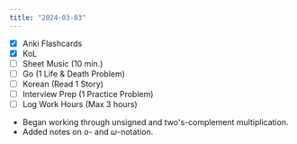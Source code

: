 ```yaml
---
title: "2024-03-03"
---
```


- [x] Anki Flashcards
- [x] KoL
- [ ] Sheet Music (10 min.)
- [ ] Go (1 Life & Death Problem)
- [ ] Korean (Read 1 Story)
- [ ] Interview Prep (1 Practice Problem)
- [ ] Log Work Hours (Max 3 hours)

* Began working through unsigned and two's-complement multiplication.
* Added notes on $o$- and $\omega$-notation.